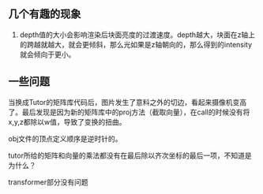 ## 几个有趣的现象
1. depth值的大小会影响渲染后块面亮度的过渡速度。depth越大，块面在z轴上的跨越就越大，就会更倾斜，那么光如果是z轴朝向的，那么得到的intensity就会倾向于更小。

## 一些问题
当换成Tutor的矩阵库代码后，图片发生了意料之外的切边，看起来摄像机变高了。最后发现是因为新的矩阵库中的proj方法（截取向量），在call的时候没有将x,y,z都除以w值，导致了变换的扭曲。

obj文件的顶点定义顺序是逆时针的。

tutor所给的矩阵和向量的乘法都没有在最后除以齐次坐标的最后一项，不知道是为什么？

transformer部分没有问题
